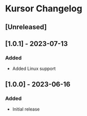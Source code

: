 # Kursor Changelog

## [Unreleased]

## [1.0.1] - 2023-07-13

### Added
- Added Linux support

## [1.0.0] - 2023-06-16

### Added
- Initial release
